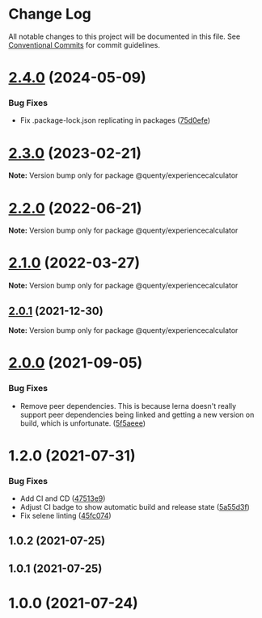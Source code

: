 # Change Log

All notable changes to this project will be documented in this file.
See [Conventional Commits](https://conventionalcommits.org) for commit guidelines.

# [2.4.0](https://github.com/Quenty/NevermoreEngine/compare/@quenty/experiencecalculator@2.3.0...@quenty/experiencecalculator@2.4.0) (2024-05-09)


### Bug Fixes

* Fix .package-lock.json replicating in packages ([75d0efe](https://github.com/Quenty/NevermoreEngine/commit/75d0efeef239f221d93352af71a5b3e930ec23c5))





# [2.3.0](https://github.com/Quenty/NevermoreEngine/compare/@quenty/experiencecalculator@2.2.0...@quenty/experiencecalculator@2.3.0) (2023-02-21)

**Note:** Version bump only for package @quenty/experiencecalculator





# [2.2.0](https://github.com/Quenty/NevermoreEngine/compare/@quenty/experiencecalculator@2.1.0...@quenty/experiencecalculator@2.2.0) (2022-06-21)

**Note:** Version bump only for package @quenty/experiencecalculator





# [2.1.0](https://github.com/Quenty/NevermoreEngine/compare/@quenty/experiencecalculator@2.0.1...@quenty/experiencecalculator@2.1.0) (2022-03-27)

**Note:** Version bump only for package @quenty/experiencecalculator





## [2.0.1](https://github.com/Quenty/NevermoreEngine/compare/@quenty/experiencecalculator@2.0.0...@quenty/experiencecalculator@2.0.1) (2021-12-30)

**Note:** Version bump only for package @quenty/experiencecalculator





# [2.0.0](https://github.com/Quenty/NevermoreEngine/compare/@quenty/experiencecalculator@1.2.0...@quenty/experiencecalculator@2.0.0) (2021-09-05)


### Bug Fixes

* Remove peer dependencies. This is because lerna doesn't really support peer dependencies being linked and getting a new version on build, which is unfortunate. ([5f5aeee](https://github.com/Quenty/NevermoreEngine/commit/5f5aeeea8de9975435309e53679f0ef7064f9dd0))





# 1.2.0 (2021-07-31)


### Bug Fixes

* Add CI and CD ([47513e9](https://github.com/Quenty/NevermoreEngine/commit/47513e9b568162707534af132396dd8756947dd3))
* Adjust CI badge to show automatic build and release state ([5a55d3f](https://github.com/Quenty/NevermoreEngine/commit/5a55d3f19bf8d66a760d67da9b56ed47fab74656))
* Fix selene linting ([45fc074](https://github.com/Quenty/NevermoreEngine/commit/45fc07489ee59127ac6582689f19a0e87c1e5b5a))



## 1.0.2 (2021-07-25)



## 1.0.1 (2021-07-25)



# 1.0.0 (2021-07-24)
